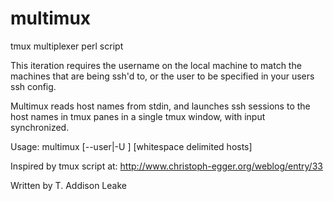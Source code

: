 multimux
========

tmux multiplexer perl script

This iteration requires the username on the local machine to match the machines that are being ssh'd to, or the user to be specified in your users ssh config.

Multimux reads host names from stdin, and launches ssh sessions to the host names in tmux panes in a single tmux window, with input synchronized.

Usage:
 multimux [--user|-U <user>]  [whitespace delimited hosts]

Inspired by tmux script at: http://www.christoph-egger.org/weblog/entry/33

Written by T. Addison Leake
